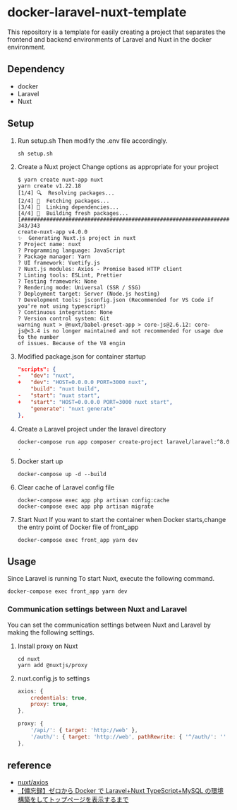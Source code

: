 # docker-laravel-nuxt-template

This repository is a template for easily creating a project that separates the frontend and backend environments of Laravel and Nuxt in the docker environment.

## Dependency

- docker
- Laravel
- Nuxt

## Setup

1. Run setup.sh Then modify the .env file accordingly.
   ```
   sh setup.sh
   ```
1. Create a Nuxt project
   Change options as appropriate for your project

   ```
   $ yarn create nuxt-app nuxt
   yarn create v1.22.18
   [1/4] 🔍  Resolving packages...
   [2/4] 🚚  Fetching packages...
   [3/4] 🔗  Linking dependencies...
   [4/4] 🔨  Building fresh packages...
   [##################################################################################################################################] 343/343
   create-nuxt-app v4.0.0
   ✨  Generating Nuxt.js project in nuxt
   ? Project name: nuxt
   ? Programming language: JavaScript
   ? Package manager: Yarn
   ? UI framework: Vuetify.js
   ? Nuxt.js modules: Axios - Promise based HTTP client
   ? Linting tools: ESLint, Prettier
   ? Testing framework: None
   ? Rendering mode: Universal (SSR / SSG)
   ? Deployment target: Server (Node.js hosting)
   ? Development tools: jsconfig.json (Recommended for VS Code if you're not using typescript)
   ? Continuous integration: None
   ? Version control system: Git
   warning nuxt > @nuxt/babel-preset-app > core-js@2.6.12: core-js@<3.4 is no longer maintained and not recommended for usage due to the number
   of issues. Because of the V8 engin
   ```

1. Modified package.json for container startup

   ```diff_javascript:nuxt/package.json
   "scripts": {
   -   "dev": "nuxt",
   +   "dev": "HOST=0.0.0.0 PORT=3000 nuxt",
       "build": "nuxt build",
   -   "start": "nuxt start",
   +   "start": "HOST=0.0.0.0 PORT=3000 nuxt start",
       "generate": "nuxt generate"
   },
   ```

1. Create a Laravel project under the laravel directory

   ```
   docker-compose run app composer create-project laravel/laravel:^8.0 .
   ```

1. Docker start up

   ```
   docker-compose up -d --build
   ```

1. Clear cache of Laravel config file

   ```
   docker-compose exec app php artisan config:cache
   docker-compose exec app php artisan migrate
   ```

1. Start Nuxt
   If you want to start the container when Docker starts,change the entry point of Docker file of front_app

   ```
   docker-compose exec front_app yarn dev
   ```

## Usage

Since Laravel is running To start Nuxt, execute the following command.

    docker-compose exec front_app yarn dev

### Communication settings between Nuxt and Laravel

You can set the communication settings between Nuxt and Laravel by making the following settings.

1. Install proxy on Nuxt

   ```
   cd nuxt
   yarn add @nuxtjs/proxy
   ```

1. nuxt.config.js to settings

   ```vue:nuxt/nuxt.config.js
   axios: {
       credentials: true,
       proxy: true,
   },

   proxy: {
       '/api/': { target: 'http://web' },
       '/auth/': { target: 'http://web', pathRewrite: { '^/auth/': '' } },
   },
   ```

## reference

- [nuxt/axios](https://axios.nuxtjs.org/options/)
- [【備忘録】ゼロから Docker で Laravel+Nuxt TypeScript+MySQL の環境構築をしてトップページを表示するまで](https://qiita.com/kaba_farm/items/8d8b8faab808a55d3232)
